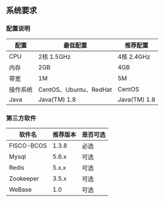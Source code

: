## 系统要求

### 配置说明

| 配置   | 最低配置                 | 推荐配置         |
| ---- | -------------------- | ------------ |
| CPU  | 2核 1.5GHz            | 4核 2.4GHz    |
| 内存   | 2GB                  | 4GB          |
| 带宽   | 1M                   | 5M           |
| 操作系统 | CentOS、Ubuntu、RedHat | CentOS       |
| Java | Java(TM) 1.8         | Java(TM) 1.8 |

### 第三方软件

| 软件名     | 推荐版本 | 是否可选 |
| ---------- | -------- | -------- |
| FISCO-BCOS | 1.3.8    | 必选     |
| Mysql      | 5.6.x    | 可选     |
| Redis      | 5.x.x    | 可选     |
| Zookeeper  | 3.5.x    | 可选     |
| WeBase     | 1.0      | 可选     |
